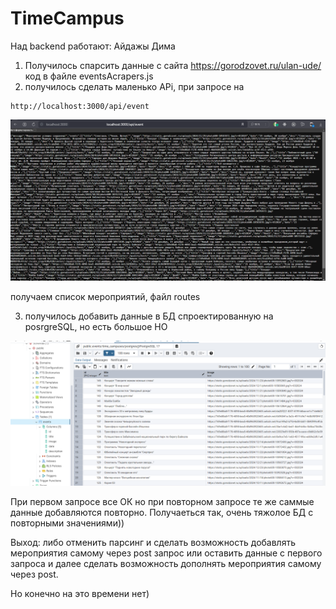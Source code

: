 # TimeCampus
Над backend работают:
Айдажы
Дима

1. Получилось спарсить данные с сайта https://gorodzovet.ru/ulan-ude/ 
код в файле eventsAcrapers.js 
2. получилось сделать маленько APi, при запросе на 
```
http://localhost:3000/api/event 
```
![Обложка](./2024-11-22_01-10-58.png)

получаем список мероприятий, файл routes

3. получилось добавить данные в БД спроектированную на posrgreSQL, но есть большое НО

![Обложка](./2024-11-22_00-50-56.png)

При первом запросе все ОК
но при повторном запросе те же саммые данные добавляются повторно. 
Получаеться так, очень тяжолое БД с повторными значениями)) 

Выход: либо отменить парсинг и сделать возможность добавлять мероприятия самому через post запрос
или оставить данные с первого запроса и далее сделать возможность дополнять мероприятия самому через post.

Но конечно на это времени нет)
